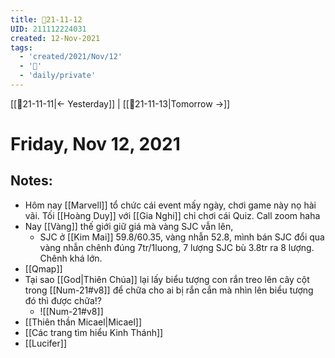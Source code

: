 ```yaml
---
title: 📝21-11-12
UID: 211112224031
created: 12-Nov-2021
tags:
  - 'created/2021/Nov/12'
  - '📅'
  - 'daily/private'
---
```

[[📝21-11-11|<- Yesterday]] | [[📝21-11-13|Tomorrow ->]]
# Friday, Nov 12, 2021

## Notes:
- Hôm nay [[Marvell]] tổ chức cái event mấy ngày, chơi game này nọ hài vãi. Tối [[Hoàng Duy]] với [[Gia Nghi]] chỉ chơi cái Quiz. Call zoom haha
- Nay [[Vàng]] thế giới giữ giá mà vàng SJC vẫn lên, 
	- SJC ở [[Kim Mai]] 59.8/60.35, vàng nhẫn 52.8, mình bán SJC đổi qua vàng nhẫn chênh đúng 7tr/1luong, 7 lượng SJC bù 3.8tr ra 8 lượng. Chênh khá lớn.
- [[Qmap]]
- Tại sao [[God|Thiên Chúa]] lại lấy biểu tượng con rắn treo lên cây cột trong [[Num-21#v8]] để chữa cho ai bị rắn cắn mà nhìn lên biểu tượng đó thì được chữa!?
	- ![[Num-21#v8]]
- [[Thiên thần Micael|Micael]]
- [[Các trang tìm hiểu Kinh Thánh]]
- [[Lucifer]]
